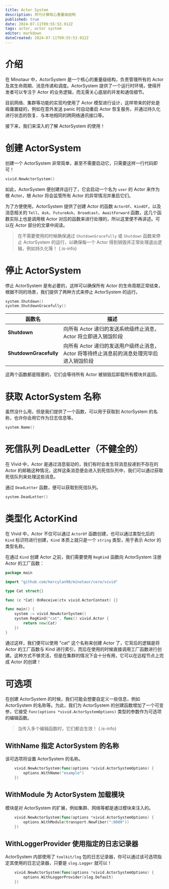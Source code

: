 ```yaml
---
title: Actor System
description: 并行计算核心重量级结构
published: true
date: 2024-07-11T09:55:53.912Z
tags: actor, actor system
editor: markdown
dateCreated: 2024-07-11T09:55:53.912Z
---
```


# 介绍
在 Minotaur 中，ActorSystem 是一个核心的重量级结构，负责管理所有的 Actor 及其生命周期、消息传递和调度。ActorSystem 提供了一个运行时环境，使得开发者可以专注于 Actor 的业务逻辑，而无需关心底层的并发和通信细节。

目前网络、集群等功能的实现均使用了 Actor 模型进行设计，这样带来的好处是毋庸置疑的，例如在意外发送 panic 时自动重启 Actor 恢复服务，并通过持久化进行状态的恢复、与本地相同的跨网络通讯接口等。

接下来，我们来深入的了解 ActorSystem 的使用！

# 创建 ActorSystem
创建一个 ActorSystem 非常简单，甚至不需要启动它，只需要这样一行代码即可！
```go
vivid.NewActorSystem()
```

如此，ActorSystem 便创建并运行了，它会启动一个名为 `user` 的 Actor 来作为根 Actor，根 Actor 将会监管所有 Actor 的异常情况并重启它们。 

为了方便使用，ActorSystem 提供了创建 Actor 的函数 `ActorOf`、`KindOf`，以及消息相关的 `Tell`、`Ask`、`FutureAsk`、`Broadcast`、`AwaitForward` 函数，这几个函数实际上也是调用根 Actor 对应的函数来进行处理的，所以这里便不再讲述。可以在 Actor 部分的文章中阅读。 

> 在不需要使用的时候确保通过 `ShutdownGracefully` 或 `Shutdown` 函数来停止 ActorSystem 的运行，以确保每一个 Actor 得到销毁并正常处理退出逻辑，例如持久化等！
{.is-info}

# 停止 ActorSystem
停止 ActorSystem 是有必要的，这样可以确保所有 Actor 的生命周期正常结束，根据不同的场景，我们提供了两种方式来停止 ActorSystem 的运行。

```go
system.Shutdown()
system.ShutdownGracefully()
```

| **函数名**              | 描述                                                                                 |
|------------------------|-------------------------------------------------------------------------------------|
| **Shutdown**           | 向所有 Actor 递归的发送系统级终止消息，Actor 将立即进入销毁阶段                               |
| **ShutdownGracefully** | 向所有 Actor 递归的发送用户级终止消息，Actor 将等待终止消息前的消息处理完毕后进入销毁阶段          |

这两个函数都是阻塞的，它们会等待所有 Actor 被销毁后卸载所有模块并返回。

# 获取 ActorSystem 名称
虽然没什么用，但是我们提供了一个函数，可以用于获取到 ActorSystem 的名称，也许你会用它作为日志信息等。
```go
system.Name()
```

# 死信队列 DeadLetter（不健全的）
在 Vivid 中，Actor 是通过消息驱动的，我们有时会发生将消息投递到不存在的 Actor 的邮箱这种情况，这样这条消息便会进入到死信队列中，我们可以通过获取死信队列来处理这些消息。

通过 `DeadLetter` 函数，便可以获取到死信队列。
```go
system.DeadLetter()
```

# 类型化 ActorKind

在 Vivid 中，Actor 不仅可以通过 `ActorOf` 函数创建，也可以通过类型化后的 `Kind` 标识符进行创建，`Kind` 本质上就只是一个 `string` 类型，用于表示 Actor 的类型名称。

在通过 `Kind` 创建 Actor 之前，我们需要使用 `RegKind` 函数向 ActorSystem 注册 Actor 的工厂函数：

```go
package main

import "github.com/kercylan98/minotaur/core/vivid"

type Cat struct{}

func (c *Cat) OnReceive(ctx vivid.ActorContext) {}

func main() {
	system := vivid.NewActorSystem()
	system.RegKind("cat", func() vivid.Actor {
		return new(Cat)
	})
}
```

通过这样，我们便可以使用 "cat" 这个名称来创建 Actor 了，它背后的逻辑是将 Actor 的工厂函数与 Kind 进行索引，而后在使用的时候直接调用工厂函数进行创建。这种方式不够灵活，但是在集群的情况下会十分有用，它可以在远程节点上完成 Actor 的创建！

# 可选项
在创建 ActorSystem 的时候，我们可能会想要自定义一些信息，例如 ActorSystem 的名称等。为此，我们为 ActorSystem 的创建函数增加了一个可变参，它接受 `func(options *vivid.ActorSystemOptions)` 类型的参数作为可选项的编辑函数。

> 当传入多个编辑函数时，它们都会生效！
{.is-info}


## WithName 指定 ActorSystem 的名称
该可选项将设置 ActorSystem 的名称。
```go
	vivid.NewActorSystem(func(options *vivid.ActorSystemOptions) {
		options.WithName("example")
	})
```

## WithModule 为 ActorSystem 加载模块
模块是对 ActorSystem 的扩展，例如集群、网络等都是通过模块来注入的。
```go
	vivid.NewActorSystem(func(options *vivid.ActorSystemOptions) {
		options.WithModule(transport.NewFiber(":8080"))
	})
```

## WithLoggerProvider 使用指定的日志记录器
ActorSystem 内部使用了 `toolkit/log` 包的日志记录器，你可以通过该可选项指定其使用的日志记录器，只要是 `slog.Logger` 就可以！
```go
	vivid.NewActorSystem(func(options *vivid.ActorSystemOptions) {
		options.WithLoggerProvider(slog.Default)
	})
```